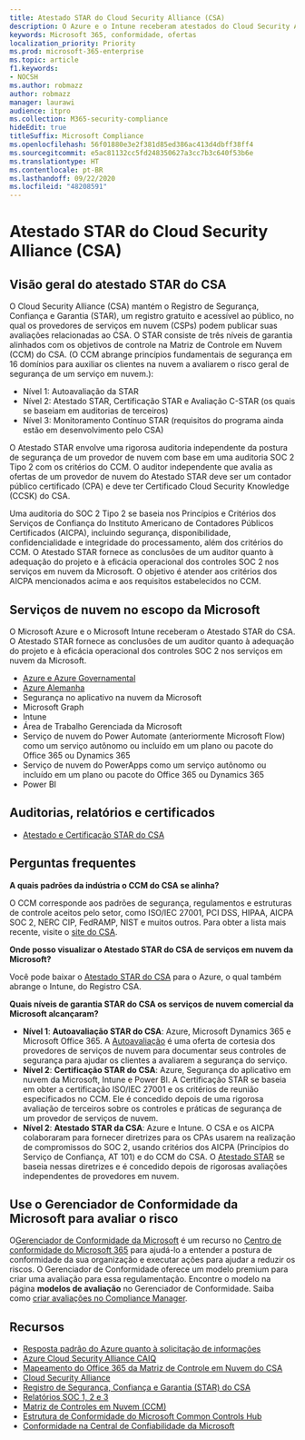 ```yaml
---
title: Atestado STAR do Cloud Security Alliance (CSA)
description: O Azure e o Intune receberam atestados do Cloud Security Alliance, com base em uma auditoria independente.
keywords: Microsoft 365, conformidade, ofertas
localization_priority: Priority
ms.prod: microsoft-365-enterprise
ms.topic: article
f1.keywords:
- NOCSH
ms.author: robmazz
author: robmazz
manager: laurawi
audience: itpro
ms.collection: M365-security-compliance
hideEdit: true
titleSuffix: Microsoft Compliance
ms.openlocfilehash: 56f01880e3e2f381d85ed386ac413d4dbff38ff4
ms.sourcegitcommit: e5ac81132cc5fd248350627a3cc7b3c640f53b6e
ms.translationtype: HT
ms.contentlocale: pt-BR
ms.lasthandoff: 09/22/2020
ms.locfileid: "48208591"
---
```

# <a name="cloud-security-alliance-csa-star-attestation"></a>Atestado STAR do Cloud Security Alliance (CSA)

## <a name="csa-star-attestation-overview"></a>Visão geral do atestado STAR do CSA

O Cloud Security Alliance (CSA) mantém o Registro de Segurança, Confiança e Garantia (STAR), um registro gratuito e acessível ao público, no qual os provedores de serviços em nuvem (CSPs) podem publicar suas avaliações relacionadas ao CSA. O STAR consiste de três níveis de garantia alinhados com os objetivos de controle na Matriz de Controle em Nuvem (CCM) do CSA. (O CCM abrange princípios fundamentais de segurança em 16 domínios para auxiliar os clientes na nuvem a avaliarem o risco geral de segurança de um serviço em nuvem.):

- Nível 1: Autoavaliação da STAR
- Nível 2: Atestado STAR, Certificação STAR e Avaliação C-STAR (os quais se baseiam em auditorias de terceiros)
- Nível 3: Monitoramento Contínuo STAR (requisitos do programa ainda estão em desenvolvimento pelo CSA)

O Atestado STAR envolve uma rigorosa auditoria independente da postura de segurança de um provedor de nuvem com base em uma auditoria SOC 2 Tipo 2 com os critérios do CCM. O auditor independente que avalia as ofertas de um provedor de nuvem do Atestado STAR deve ser um contador público certificado (CPA) e deve ter Certificado Cloud Security Knowledge (CCSK) do CSA.  
  
Uma auditoria do SOC 2 Tipo 2 se baseia nos Princípios e Critérios dos Serviços de Confiança do Instituto Americano de Contadores Públicos Certificados (AICPA), incluindo segurança, disponibilidade, confidencialidade e integridade do processamento, além dos critérios do CCM. O Atestado STAR fornece as conclusões de um auditor quanto à adequação do projeto e à eficácia operacional dos controles SOC 2 nos serviços em nuvem da Microsoft. O objetivo é atender aos critérios dos AICPA mencionados acima e aos requisitos estabelecidos no CCM.

## <a name="microsoft-in-scope-cloud-services"></a>Serviços de nuvem no escopo da Microsoft 

O Microsoft Azure e o Microsoft Intune receberam o Atestado STAR do CSA. O Atestado STAR fornece as conclusões de um auditor quanto à adequação do projeto e à eficácia operacional dos controles SOC 2 nos serviços em nuvem da Microsoft.

- [Azure e Azure Governamental](https://aka.ms/AzureCompliance)
- [Azure Alemanha](https://aka.ms/AzureCompliance)
- Segurança no aplicativo na nuvem da Microsoft
- Microsoft Graph
- Intune
- Área de Trabalho Gerenciada da Microsoft
- Serviço de nuvem do Power Automate (anteriormente Microsoft Flow) como um serviço autônomo ou incluído em um plano ou pacote do Office 365 ou Dynamics 365
- Serviço de nuvem do PowerApps como um serviço autônomo ou incluído em um plano ou pacote do Office 365 ou Dynamics 365 
- Power BI

## <a name="audits-reports-and-certificates"></a>Auditorias, relatórios e certificados

- [Atestado e Certificação STAR do CSA](https://cloudsecurityalliance.org/star/registry/microsoft/)

## <a name="frequently-asked-questions"></a>Perguntas frequentes

**A quais padrões da indústria o CCM do CSA se alinha?**

O CCM corresponde aos padrões de segurança, regulamentos e estruturas de controle aceitos pelo setor, como ISO/IEC 27001, PCI DSS, HIPAA, AICPA SOC 2, NERC CIP, FedRAMP, NIST e muitos outros. Para obter a lista mais recente, visite o [site do CSA](https://cloudsecurityalliance.org/).

**Onde posso visualizar o Atestado STAR do CSA de serviços em nuvem da Microsoft?**

Você pode baixar o [Atestado STAR do CSA](https://aka.ms/CSASTAR-Attestation) para o Azure, o qual também abrange o Intune, do Registro CSA.

**Quais níveis de garantia STAR do CSA os serviços de nuvem comercial da Microsoft alcançaram?**

- **Nível 1**: **Autoavaliação STAR do CSA**: Azure, Microsoft Dynamics 365 e Microsoft Office 365. A [Autoavaliação](offering-csa-star-self-assessment.md) é uma oferta de cortesia dos provedores de serviços de nuvem para documentar seus controles de segurança para ajudar os clientes a avaliarem a segurança do serviço.
- **Nível 2**: **Certificação STAR do CSA**: Azure, Segurança do aplicativo em nuvem da Microsoft, Intune e Power BI. A Certificação STAR se baseia em obter a certificação ISO/IEC 27001 e os critérios de reunião especificados no CCM. Ele é concedido depois de uma rigorosa avaliação de terceiros sobre os controles e práticas de segurança de um provedor de serviços de nuvem.
- **Nível 2**: **Atestado STAR da CSA**: Azure e Intune. O CSA e os AICPA colaboraram para fornecer diretrizes para os CPAs usarem na realização de compromissos do SOC 2, usando critérios dos AICPA (Princípios do Serviço de Confiança, AT 101) e do CCM do CSA. O [Atestado STAR](offering-CSA-STAR-Attestation.md) se baseia nessas diretrizes e é concedido depois de rigorosas avaliações independentes de provedores em nuvem.

## <a name="use-microsoft-compliance-manager-to-assess-your-risk"></a>Use o Gerenciador de Conformidade da Microsoft para avaliar o risco

O[Gerenciador de Conformidade da Microsoft](compliance-manager.md) é um recurso no [Centro de conformidade do Microsoft 365](microsoft-365-compliance-center.md) para ajudá-lo a entender a postura de conformidade da sua organização e executar ações para ajudar a reduzir os riscos. O Gerenciador de Conformidade oferece um modelo premium para criar uma avaliação para essa regulamentação. Encontre o modelo na página **modelos de avaliação** no Gerenciador de Conformidade. Saiba como [criar avaliações no Compliance Manager](compliance-manager-assessments.md).

## <a name="resources"></a>Recursos

- [Resposta padrão do Azure quanto à solicitação de informações](https://aka.ms/AzureStandardRequestForInformation)
- [Azure Cloud Security Alliance CAIQ](https://aka.ms/AzureCSACAIQ)
- [Mapeamento do Office 365 da Matriz de Controle em Nuvem do CSA](https://aka.ms/Office365CSACloudControlMatrix)
- [Cloud Security Alliance](https://cloudsecurityalliance.org/)
- [Registro de Segurança, Confiança e Garantia (STAR) do CSA](https://cloudsecurityalliance.org/star/)
- [Relatórios SOC 1, 2 e 3](offering-soc.md)
- [Matriz de Controles em Nuvem (CCM)](https://cloudsecurityalliance.org/group/cloud-controls-matrix/)
- [Estrutura de Conformidade do Microsoft Common Controls Hub](https://www.microsoft.com/trust-center/compliance/compliance-overview)
- [Conformidade na Central de Confiabilidade da Microsoft](https://www.microsoft.com/trust-center/compliance/compliance-overview)
